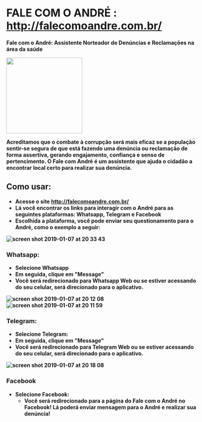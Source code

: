 # FALE COM O ANDRÉ : http://falecomoandre.com.br/

<b>Fale com o André: Assistente Norteador de Denúncias e Reclamações na área da saúde<b>

<img src="https://user-images.githubusercontent.com/11876255/50796166-da29d300-12b7-11e9-9be1-8cdc7815fdcc.jpg" width="200" height="200"/>

Acreditamos que o combate à corrupção será mais eficaz se a população sentir-se segura de que está fazendo uma denúncia ou 
reclamação de forma assertiva, gerando engajamento, confiança e senso de pertencimento. 
O Fale com André é um assistente que ajuda o cidadão a encontrar local certo para realizar sua denúncia.

## Como usar:
- Acesse o site http://falecomoandre.com.br/
- Lá você encontrar os links para interagir com o André para as seguintes plataformas: Whatsapp, Telegram e Facebook
- Escolhida a plataforma, você pode enviar seu questionamento para o André, como o exemplo a seguir:

![screen shot 2019-01-07 at 20 33 43](https://user-images.githubusercontent.com/11876255/50797327-920caf80-12bb-11e9-9349-5d27d07fcb48.png)


  ### Whatsapp:
  - Selecione Whatsapp
  - Em seguida, clique em "Message"
  - Você será redirecionado para Whatsapp Web ou se estiver acessando do seu celular, será direcionado para o aplicativo.

![screen shot 2019-01-07 at 20 12 08](https://user-images.githubusercontent.com/11876255/50796408-91264e80-12b8-11e9-86a7-4b6cf26ea85c.png)
![screen shot 2019-01-07 at 20 11 59](https://user-images.githubusercontent.com/11876255/50796426-a307f180-12b8-11e9-9366-a995026fcb43.png)
  
  ### Telegram:
  - Selecione Telegram:
  - Em seguida, clique em "Message"
  - Você será redirecionado para Telegram Web ou se estiver acessando do seu celular, será direcionado para o aplicativo.

  ![screen shot 2019-01-07 at 20 18 08](https://user-images.githubusercontent.com/11876255/50797131-ec594080-12ba-11e9-8b19-b80005590ccc.png)
  
  ### Facebook
  
- Selecione Facebook:
  - Você será redirecionado para a página do Fale com o André no Facebook! Lá poderá enviar mensagem para o André e realizar sua denúncia!
  
